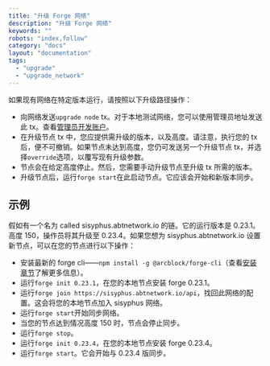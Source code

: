 ```yaml
---
title: "升级 Forge 网络"
description: "升级 Forge 网络"
keywords: ""
robots: "index,follow"
category: "docs"
layout: "documentation"
tags:
  - "upgrade"
  - "upgrade_network"
---
```


如果现有网络在特定版本运行，请按照以下升级路径操作：

- 向网络发送`upgrade node` tx。对于本地测试网络，您可以使用管理员地址发送此 tx。查看[管理员开发账户](moderator.md)。
- 在升级节点 tx 中，您应提供需升级的版本，以及高度。请注意，执行您的 tx 后，便不可撤销。如果节点未达到高度，您仍可发送另一个升级节点 tx，并选择`override`选项，以覆写现有升级参数。
- 节点会在给定高度停止。然后，您需要手动升级节点至升级 tx 所需的版本。
- 升级节点后，运行`forge start`在此启动节点。它应该会开始和新版本同步。

## 示例

假如有一个名为 called sisyphus.abtnetwork.io 的链。它的运行版本是 0.23.1。高度 150，操作员将其升级至 0.23.4。如果您想为 sisyphus.abtnetwork.io 设置新节点，可以在您的节点进行以下操作：

- 安装最新的 forge cli——`npm install -g @arcblock/forge-cli`（查看[安装章节](../../install)了解更多信息）。
- 运行`forge init 0.23.1`，在您的本地节点安装 forge 0.23.1。
- 运行`forge join https://sisyphus.abtnetwork.io/api`，找回此网络的配置。这会将您的本地节点加入 sisyphus 网络。
- 运行`forge start`开始同步网络。
- 当您的节点达到情况高度 150 时，节点会停止同步。
- 运行`forge stop`。
- 运行`forge init 0.23.4`，在您的本地节点安装 forge 0.23.4。
- 运行`forge start`。它会开始与 0.23.4 版同步。
  <!--stackedit_data:
  eyJoaXN0b3J5IjpbLTMyMTExNDM4N119
  -->

